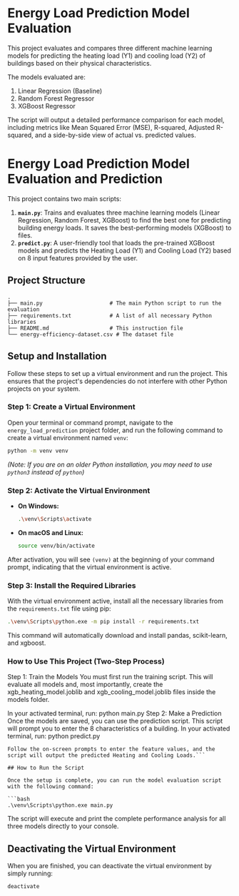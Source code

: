 # Energy Load Prediction Model Evaluation

This project evaluates and compares three different machine learning models for predicting the heating load (Y1) and cooling load (Y2) of buildings based on their physical characteristics.

The models evaluated are:
1.  Linear Regression (Baseline)
2.  Random Forest Regressor
3.  XGBoost Regressor

The script will output a detailed performance comparison for each model, including metrics like Mean Squared Error (MSE), R-squared, Adjusted R-squared, and a side-by-side view of actual vs. predicted values.

# Energy Load Prediction Model Evaluation and Prediction

This project contains two main scripts:
1.  **`main.py`**: Trains and evaluates three machine learning models (Linear Regression, Random Forest, XGBoost) to find the best one for predicting building energy loads. It saves the best-performing models (XGBoost) to files.
2.  **`predict.py`**: A user-friendly tool that loads the pre-trained XGBoost models and predicts the Heating Load (Y1) and Cooling Load (Y2) based on 8 input features provided by the user.

## Project Structure

```
.
├── main.py                     # The main Python script to run the evaluation
├── requirements.txt            # A list of all necessary Python libraries
├── README.md                   # This instruction file
└── energy-efficiency-dataset.csv # The dataset file
```

## Setup and Installation

Follow these steps to set up a virtual environment and run the project. This ensures that the project's dependencies do not interfere with other Python projects on your system.

### Step 1: Create a Virtual Environment

Open your terminal or command prompt, navigate to the `energy_load_prediction` project folder, and run the following command to create a virtual environment named `venv`:

```bash
python -m venv venv
```
*(Note: If you are on an older Python installation, you may need to use `python3` instead of `python`)*

### Step 2: Activate the Virtual Environment

-   **On Windows:**
    ```bash
    .\venv\Scripts\activate
    ```
-   **On macOS and Linux:**
    ```bash
    source venv/bin/activate
    ```
After activation, you will see `(venv)` at the beginning of your command prompt, indicating that the virtual environment is active.

### Step 3: Install the Required Libraries

With the virtual environment active, install all the necessary libraries from the `requirements.txt` file using pip:

```bash
.\venv\Scripts\python.exe -m pip install -r requirements.txt
```

This command will automatically download and install pandas, scikit-learn, and xgboost.

### How to Use This Project (Two-Step Process)
Step 1: Train the Models
You must first run the training script. This will evaluate all models and, most importantly, create the xgb_heating_model.joblib and xgb_cooling_model.joblib files inside the models folder.

In your activated terminal, run:
python main.py
Step 2: Make a Prediction
Once the models are saved, you can use the prediction script. This script will prompt you to enter the 8 characteristics of a building.
In your activated terminal, run:
python predict.py
```
Follow the on-screen prompts to enter the feature values, and the script will output the predicted Heating and Cooling Loads.```

## How to Run the Script

Once the setup is complete, you can run the model evaluation script with the following command:

```bash
.\venv\Scripts\python.exe main.py
```

The script will execute and print the complete performance analysis for all three models directly to your console.

## Deactivating the Virtual Environment

When you are finished, you can deactivate the virtual environment by simply running:

```bash
deactivate
```